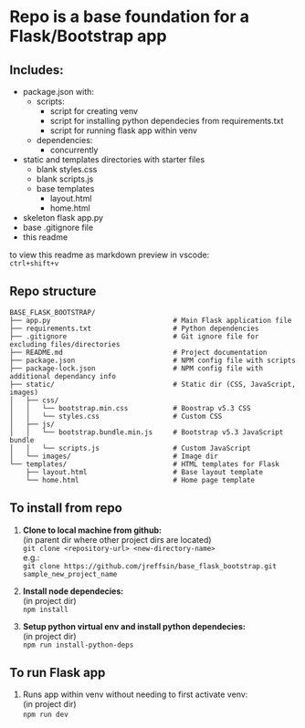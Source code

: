 # Repo is a base foundation for a Flask/Bootstrap app

## Includes:
- package.json with: 
    - scripts:
        - script for creating venv
        - script for installing python dependecies from requirements.txt
        - script for running flask app within venv
    - dependencies:
        - concurrently
- static and templates directories with starter files
    - blank styles.css
    - blank scripts.js
    - base templates
        - layout.html
        - home.html
- skeleton flask app.py
- base .gitignore file
- this readme

to view this readme as markdown preview in vscode:  
```ctrl+shift+v```

## Repo structure
```plaintext
BASE_FLASK_BOOTSTRAP/
├── app.py                              # Main Flask application file
├── requirements.txt                    # Python dependencies
├── .gitignore                          # Git ignore file for excluding files/directories
├── README.md                           # Project documentation
├── package.json                        # NPM config file with scripts
├── package-lock.json                   # NPM config file with additional dependancy info
├── static/                             # Static dir (CSS, JavaScript, images)
│   ├── css/
│   │   └── bootstrap.min.css           # Boostrap v5.3 CSS
│   │   └── styles.css                  # Custom CSS
│   ├── js/
│   │   └── bootstrap.bundle.min.js     # Bootstrap v5.3 JavaScript bundle
│   │   └── scripts.js                  # Custom JavaScript
│   └── images/                         # Image dir
└── templates/                          # HTML templates for Flask
    ├── layout.html                     # Base layout template
    └── home.html                       # Home page template
```

## To install from repo

1. **Clone to local machine from github:**  
(in parent dir where other project dirs are located)  
``` git clone <repository-url> <new-directory-name> ```  
e.g.:  
``` git clone https://github.com/jreffsin/base_flask_bootstrap.git sample_new_project_name ```

2. **Install node dependecies:**  
(in project dir)  
``` npm install ```

3. **Setup python virtual env and install python dependecies:**  
(in project dir)  
``` npm run install-python-deps ```

## To run Flask app 
1. Runs app within venv without needing to first activate venv:  
(in project dir)  
``` npm run dev ```

